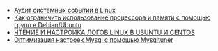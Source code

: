 * [Аудит системных событий в Linux](/articles/%D0%90%D1%83%D0%B4%D0%B8%D1%82%20%D1%81%D0%B8%D1%81%D1%82%D0%B5%D0%BC%D0%BD%D1%8B%D1%85%20%D1%81%D0%BE%D0%B1%D1%8B%D1%82%D0%B8%D0%B9%20%D0%B2%20Linux.md)
* [Как ограничить использование процессора и памяти с помощью групп в Debian/Ubuntu](/articles/%D0%9A%D0%B0%D0%BA%20%D0%BE%D0%B3%D1%80%D0%B0%D0%BD%D0%B8%D1%87%D0%B8%D1%82%D1%8C%20%D0%B8%D1%81%D0%BF%D0%BE%D0%BB%D1%8C%D0%B7%D0%BE%D0%B2%D0%B0%D0%BD%D0%B8%D0%B5%20%D0%BF%D1%80%D0%BE%D1%86%D0%B5%D1%81%D1%81%D0%BE%D1%80%D0%B0%20%D0%B8%20%D0%BF%D0%B0%D0%BC%D1%8F%D1%82%D0%B8%20%D1%81%20%D0%BF%D0%BE%D0%BC%D0%BE%D1%89%D1%8C%D1%8E%20%D0%B3%D1%80%D1%83%D0%BF%D0%BF%20%D0%B2%20Debian%252FUbuntu.md)
* [ЧТЕНИЕ И НАСТРОЙКА ЛОГОВ LINUX В UBUNTU И CENTOS](/articles/%D0%A7%D0%A2%D0%95%D0%9D%D0%98%D0%95%20%D0%98%20%D0%9D%D0%90%D0%A1%D0%A2%D0%A0%D0%9E%D0%99%D0%9A%D0%90%20%D0%9B%D0%9E%D0%93%D0%9E%D0%92%20LINUX%20%D0%92%20UBUNTU%20%D0%98%20CENTOS.md)
* [Оптимизация настроек Mysql с помощью Mysqltuner](/articles/%D0%9E%D0%BF%D1%82%D0%B8%D0%BC%D0%B8%D0%B7%D0%B0%D1%86%D0%B8%D1%8F%20%D0%BD%D0%B0%D1%81%D1%82%D1%80%D0%BE%D0%B5%D0%BA%20Mysql%20%D1%81%20%D0%BF%D0%BE%D0%BC%D0%BE%D1%89%D1%8C%D1%8E%20Mysqltuner.md)
